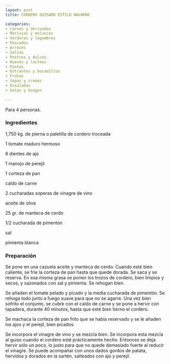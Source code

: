 ```yaml
---
layout: post
title: CORDERO GUISADO ESTILO NAVARRO

categories:
- Carnes y derivados
- Mariscos y moluscos
- Verduras y legumbres
- Pescados
- Arroces
- Salsas
- Postres y dulces
- Huevos y lacteos
- Pastas
- Entrantes y bocadillos
- Frutas
- Sopas y cremas
- Ensaladas
- Setas y hongos
 
---
```

Para 4 personas.

<h3>Ingredientes</h3>
1,750 kg. de pierna o paletilla de cordero troceada

1 tomate maduro hermoso

6 dientes de ajo

1 manojo de perejil

1 corteza de pan

caldo de carne

2 cucharadas soperas de vinagre de vino

aceite de oliva

25 gr. de manteca de cerdo

1/2 cucharada de pimentón

sal

pimienta blanca

<h3>Preparación</h3>
Se pone en una cazuela aceite y manteca de cerdo. Cuando esté bien caliente, se fríe la corteza de pan hasta que quede dorada. Se saca y se reserva. En esa misma grasa se ponen los trozos de cordero, bien limpios y secos, y sazonados con sal y pimienta. Se rehogan bien.

Se añaden el tomate pelado y picado y la media cucharada de pimentón. Se rehoga todo junto a fuego suave para que no se agarre. Una vez bien sofrito el conjunto, se cubre con el caldo de carne y se pone a hervir con tapadera, durante 40 minutos, hasta que esté bien tierno el cordero.

Se machaca la corteza de pan frito que se había reservado y se le añaden los ajos y el perejil, bien picados.

Se incorpora el vinagre de vino y se mezcla bien. Se incorpora esta mezcla al guiso cuando el cordero esté prácticamente hecho. Entonces se deja hervir sólo un poco, lo justo para que no quede demasiado fuerte al reducir el vinagre. Se puede acompañar con unos dados gordos de patata, hervidos y dorados en la sartén, salteados con ajo y perejil.

